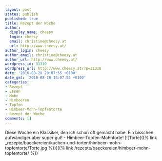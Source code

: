 ```yaml
---
layout: post
status: publish
published: true
title: Rezept der Woche
author:
  display_name: cheesy
  login: cheesy
  email: christine@cheesy.at
  url: http://www.cheesy.at/
author_login: cheesy
author_email: christine@cheesy.at
author_url: http://www.cheesy.at/
wordpress_id: 31310
wordpress_url: http://www.cheesy.at/?p=31310
date: '2016-08-28 20:07:55 +0100'
date_gmt: '2016-08-28 18:07:55 +0100'
categories:
- Rezept
- Essen
- Mohn
- Himbeeren
- Topfen
- Himbeer-Mohn-Topfentorte
- Rezept der Woche
comments: []
---
```

Diese Woche ein Klassiker, den ich schon oft gemacht habe. Ein bisschen aufwändiger aber super gut! - Himbeer-Topfen-Mohntorte!
[![Torte]({% link _rezepte/baeckereien/kuchen-und-torten/himbeer-mohn-topfentorte/Torte.jpg %})]({% link /rezepte/baeckereien/himbeer-mohn-topfentorte/ %})
